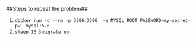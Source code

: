 ##Steps to repeat the problem##
1. `docker run -d --rm -p 3306:3306  -e MYSQL_ROOT_PASSWORD=my-secret-pw  mysql:5.6`
2. `sleep 15` 
3.`migrate up`
